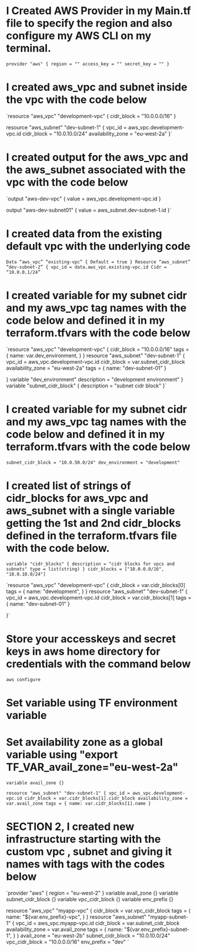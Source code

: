 # I Created AWS Provider in my Main.tf file to specify the region and also configure my AWS CLI on my terminal.

`provider "aws" {
    region = ""
    access_key = ""
    secret_key = ""
}`

# I created aws_vpc and subnet inside the vpc with the code below

`resource "aws_vpc" "development-vpc" {
  cidr_block = "10.0.0.0/16"
}

resource "aws_subnet" "dev-subnet-1" {
    vpc_id = aws_vpc.development-vpc.id
    cidr_block = "10.0.10.0/24"
    availability_zone = "eu-west-2a"
}`

# I created output for the aws_vpc and the aws_subnet associated with the vpc with the code below

`output "aws-dev-vpc" {
    value = aws_vpc.development-vpc.id
}

output "aws-dev-subnet01" {
    value = aws_subnet.dev-subnet-1.id
}`

# I created data from the existing default vpc with the underlying code

`Data “aws_vpc” “existing-vpc” {
Default = true
}
Resource “aws_subnet” “dev-subnet-2” {
vpc_id = data.aws_vpc.existing-vpc.id
Cidr = “10.0.0.1/24”`

# I created variable for my subnet cidr and my aws_vpc tag names with the code below and defined it in my terraform.tfvars with the code below

`resource "aws_vpc" "development-vpc" {
  cidr_block = "10.0.0.0/16"
  tags = {
    name: var.dev_environment,
  }
}
resource "aws_subnet" "dev-subnet-1" {
    vpc_id = aws_vpc.development-vpc.id
    cidr_block = var.subnet_cidr_block 
    availability_zone = "eu-west-2a"
    tags = {
    name: "dev-subnet-01"
  }

}
variable "dev_environment"
    description = "development environment"
}
variable "subnet_cidr_block" {
    description = "subnet cidr block"
}`

# I created variable for my subnet cidr and my aws_vpc tag names with the code below and defined it in my terraform.tfvars with the code below

`subnet_cidr_block = "10.0.50.0/24"
dev_environment = "development"`

# I created list of strings of cidr_blocks for aws_vpc and aws_subnet with a single variable getting the 1st and 2nd cidr_blocks defined in the terraform.tfvars file with the code below.

`variable "cidr_blocks" {
    description = "cidr blocks for vpcs and subnets"
    type = list(string)
}
cidr_blocks = ["10.0.0.0/16", "10.0.10.0/24"]
`

`resource "aws_vpc" "development-vpc" {
  cidr_block = var.cidr_blocks[0]
  tags = {
    name: "development",
  }
}
resource "aws_subnet" "dev-subnet-1" {
    vpc_id = aws_vpc.development-vpc.id
    cidr_block = var.cidr_blocks[1]
    tags = {
    name: "dev-subnet-01"
  }

}`

# Store your accesskeys and secret keys in aws home directory for credentials with the command below

`aws configure`

# Set variable using TF environment variable

# Set availability zone as a global variable using "export TF_VAR_avail_zone="eu-west-2a"

`variable avail_zone {}`

`resource "aws_subnet" "dev-subnet-1" {
    vpc_id = aws_vpc.development-vpc.id
    cidr_block = var.cidr_blocks[1].cidr_block
    availability_zone = var.avail_zone
    tags = {
    name: var.cidr_blocks[1].name
  }`

# SECTION 2, I created new infrastructure starting with the custom vpc , subnet and giving it names with tags with the codes below

`provider "aws" {
    region = "eu-west-2"
}
variable avail_zone {}
variable subnet_cidr_block {}
variable vpc_cidr_block {}
variable env_prefix {}


resource "aws_vpc" "myapp-vpc" {
  cidr_block = var.vpc_cidr_block
  tags = {
    name: "${var.env_prefix}-vpc",
  }
}
resource "aws_subnet" "myapp-subnet-1" {
    vpc_id = aws_vpc.myapp-vpc.id
    cidr_block = var.subnet_cidr_block
    availability_zone = var.avail_zone
    tags = {
    name: "${var.env_prefix}-subnet-1",
  }
}
avail_zone = "eu-west-2b"
subnet_cidr_block = "10.0.10.0/24"
vpc_cidr_block = "10.0.0.0/16"
env_prefix = "dev"
`

